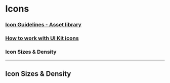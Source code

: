 
# Icons

### [Icon Guidelines - Asset library](../icon-guidelines-asset-library)
### [How to work with UI Kit icons](../how-to-work-with-ui-kit-icons)
### Icon Sizes & Density

<hr>

## Icon Sizes & Density